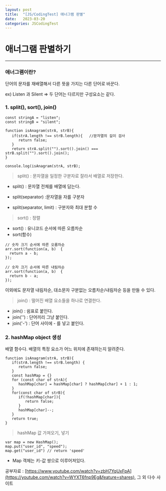```yaml
---
layout: post
title:  "[JS/CodingTest] 애너그램 판별"
date:   2023-03-20
categories: JSCodingTest
---
```


# 애너그램 판별하기

--- 

### 애너그램이란?
단어의 문자를 재배열해서 다른 뜻을 가지는 다른 단어로 바꾼다.

ex) Listen 과 Silent => 두 단어는 다르지만 구성요소는 같다.

### 1. split(), sort(), join()

```
const stringA = "listen";
const stringB = "silent";

function isAnagram(strA, strB){
   if(strA.length !== strB.length){   //문자열의 길이 검사
      return false;
   }
   return strA.split("").sort().join() === strB.split("").sort().join();
}

console.log(isAnagram(strA, strB);

```
>split() : 문자열을 일정한 구분자로 잘라서 배열로 저장한다. 

* split() : 문자열 전체를 배열에 담는다.

* split(separator) :문자열을 자를 구분자

* split(separator, limit) : 구분자와 최대 분할 수

>sort() : 정렬

* sort() : 유니코드 순서에 따른 오름차순
* sort(함수) 

```
// 숫자 크기 순서에 따른 오름차순
arr.sort(function(a, b)  {
  return a - b;
});
```

```
// 숫자 크기 순서에 따른 내림차순
arr.sort(function(a, b)  {
  return b - a;
});
```

이외에도 문자열 내림차순, 대소문자 구분없는 오름차순/내림차순 등을 만들 수 있다.

> join() : 떨어진 배열 요소들을 하나로 연결한다.

* join() : 쉼표로 붙인다. 
* join('') : 단어끼리 그냥 붙인다.
* join('-') : 단어 사이에 - 를 넣고 붙인다. 

### 2. hashMap object 생성
배열 함수다. 배열의 특정 요소가 어느 위치에 존재하는지 알려준다. 

```
function isAnagram(strA, strB){
   if(strA.length !== strB.length) {
      return false;
   }
   const hashMap = {}
   for (const char of strA){
      hashMap[char] = hashMap[char] ? hashMap[char] + 1 : 1;
   }
   for(const char of strB){
      if(!hashMap[char]){
         return false;
      }
      hashMap[char]--;
   }
   return true;
}

```

> hashMap 값 가져오기, 넣기

```
var map = new HashMap();
map.put("user_id", "speed");
map.get("user_id") // return 'speed' 

```
* Map 객체는 키-값 쌍으로 이루어져있다. 



공부자료 : [https://www.youtube.com/watch?v=zbH7YqUxFpA](https://youtube.com/watch?v=WYXT6fnp9Eg&feature=shares), 그 외 다수 사이트

